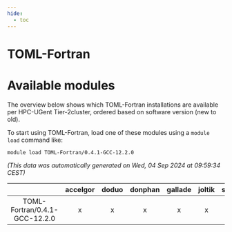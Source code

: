 ```yaml
---
hide:
  - toc
---
```


TOML-Fortran
============

# Available modules


The overview below shows which TOML-Fortran installations are available per HPC-UGent Tier-2cluster, ordered based on software version (new to old).

To start using TOML-Fortran, load one of these modules using a `module load` command like:

```shell
module load TOML-Fortran/0.4.1-GCC-12.2.0
```

*(This data was automatically generated on Wed, 04 Sep 2024 at 09:59:34 CEST)*  

| |accelgor|doduo|donphan|gallade|joltik|shinx|skitty|
| :---: | :---: | :---: | :---: | :---: | :---: | :---: | :---: |
|TOML-Fortran/0.4.1-GCC-12.2.0|x|x|x|x|x|x|x|
